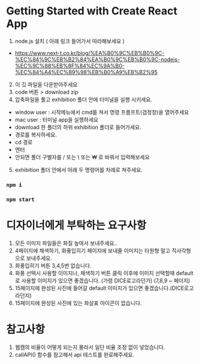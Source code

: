 # Getting Started with Create React App

1. node.js 설치 ( 아래 링크 들어가서 따라해보세요 )
- https://www.next-t.co.kr/blog/%EA%B0%9C%EB%B0%9C-%EC%84%9C%EB%B2%84%EA%B0%9C%EB%B0%9C-nodejs-%EC%9C%88%EB%8F%84%EC%9A%B0-%EC%84%A4%EC%B9%98%EB%B0%A9%EB%B2%95
2. 이 깃 파일을 다운받아주세요
3. code 버튼 > download zip
4. 압축파일을 풀고 exhibition 폴더 안에 터미널을 실행 시키세요.
- window user : 시작메뉴에서 cmd를 쳐서 명령 프롬프트(검정창)을 열어주세요
- mac user : 터미널 app을 실행하세요
- download 한 폴더의 하위 exhibition 폴더로 들어가세요.
- 경로를 복사하세요.
- cd 경로
- 엔터
- 안되면 폴더 구별자를 / 또는 \ 또는 ₩ 로 바꿔서 입력해보세요
5. exhibition 폴더 안에서 아래 두 명령어를 차례로 쳐주세요. 

### `npm i`
### `npm start`

# 디자이너에게 부탁하는 요구사항
1. 모든 이미지 파일들은 화질 높여서 보내주세요..
2. 4페이지에 채색하기, 화풍입히기 페이지에 보내줄 이미지는 타원형 말고 직사각형으로 보내주세요.
3. 화풍입히기 버튼 3,4,5번 없습니다.
4. 화풍 선택시 사용할 이미지나, 채색하기 버튼 클릭 이후에 이미지 선택할때 default로 사용할 이미지가 있으면 좋겠습니다. (가령 DICE로고라던가) (7,8,9 ~ 페이지)
5. 15페이지에 완성된 사진에 들어갈 default 이미지가 있으면 좋겠습니다.(DICE로고라던지)
6. 15페이지에 완성된 사진에 있는 화살표 아이콘이 없습니다.

# 참고사항
1. 웹캠의 비율이 어떻게 되는지 몰라서 일단 비율 조정 없이 넣었습니다.
2. callAPI() 함수를 참고해서 api 테스트를 완료해주세요.
